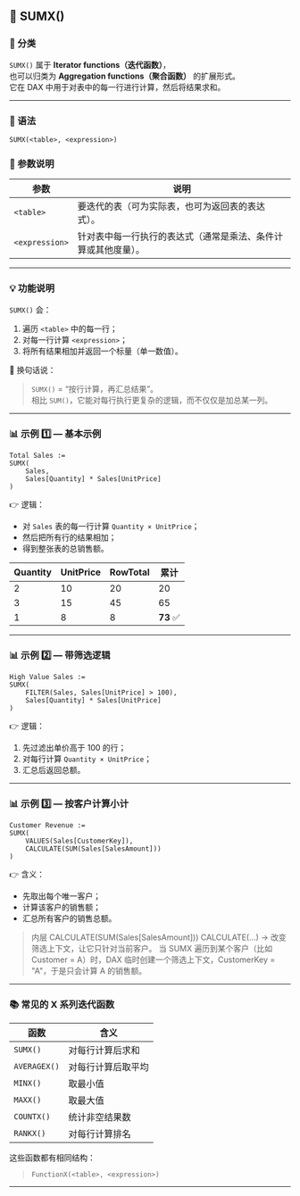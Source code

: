 ## 📘 SUMX()

### 🧩 分类
`SUMX()` 属于 **Iterator functions（迭代函数）**，  
也可以归类为 **Aggregation functions（聚合函数）** 的扩展形式。  
它在 DAX 中用于对表中的每一行进行计算，然后将结果求和。

---

### 🧩 语法
```DAX
SUMX(<table>, <expression>)
```

### 📖 参数说明
| 参数 | 说明 |
|------|------|
| `<table>` | 要迭代的表（可为实际表，也可为返回表的表达式）。 |
| `<expression>` | 针对表中每一行执行的表达式（通常是乘法、条件计算或其他度量）。 |

---

### 💡 功能说明
`SUMX()` 会：
1. 遍历 `<table>` 中的每一行；
2. 对每一行计算 `<expression>`；
3. 将所有结果相加并返回一个标量（单一数值）。

📘 换句话说：
> `SUMX()` = “按行计算，再汇总结果”。  
> 相比 `SUM()`，它能对每行执行更复杂的逻辑，而不仅仅是加总某一列。

---

### 📊 示例 1️⃣ — 基本示例
```DAX
Total Sales :=
SUMX(
    Sales,
    Sales[Quantity] * Sales[UnitPrice]
)
```
👉 逻辑：
- 对 `Sales` 表的每一行计算 `Quantity × UnitPrice`；
- 然后把所有行的结果相加；
- 得到整张表的总销售额。

| Quantity | UnitPrice | RowTotal | 累计 |
|-----------|------------|----------|------|
| 2 | 10 | 20 | 20 |
| 3 | 15 | 45 | 65 |
| 1 | 8 | 8 | **73** ✅ |

---

### 📊 示例 2️⃣ — 带筛选逻辑
```DAX
High Value Sales :=
SUMX(
    FILTER(Sales, Sales[UnitPrice] > 100),
    Sales[Quantity] * Sales[UnitPrice]
)
```

👉 逻辑：
1. 先过滤出单价高于 100 的行；
2. 对每行计算 `Quantity × UnitPrice`；
3. 汇总后返回总额。

---

### 📊 示例 3️⃣ — 按客户计算小计
```DAX
Customer Revenue :=
SUMX(
    VALUES(Sales[CustomerKey]),
    CALCULATE(SUM(Sales[SalesAmount]))
)
```
👉 含义：
- 先取出每个唯一客户；
- 计算该客户的销售额；
- 汇总所有客户的销售总额。

> 内层 CALCULATE(SUM(Sales[SalesAmount]))
> CALCULATE(...) → 改变筛选上下文，让它只针对当前客户。
> 当 SUMX 遍历到某个客户（比如 Customer = A）时，DAX 临时创建一个筛选上下文，CustomerKey = "A"，于是只会计算 A 的销售额。

---

### 📚 常见的 X 系列迭代函数
| 函数 | 含义 |
|------|------|
| `SUMX()` | 对每行计算后求和 |
| `AVERAGEX()` | 对每行计算后取平均 |
| `MINX()` | 取最小值 |
| `MAXX()` | 取最大值 |
| `COUNTX()` | 统计非空结果数 |
| `RANKX()` | 对每行计算排名 |

这些函数都有相同结构：  
> `FunctionX(<table>, <expression>)`

---

